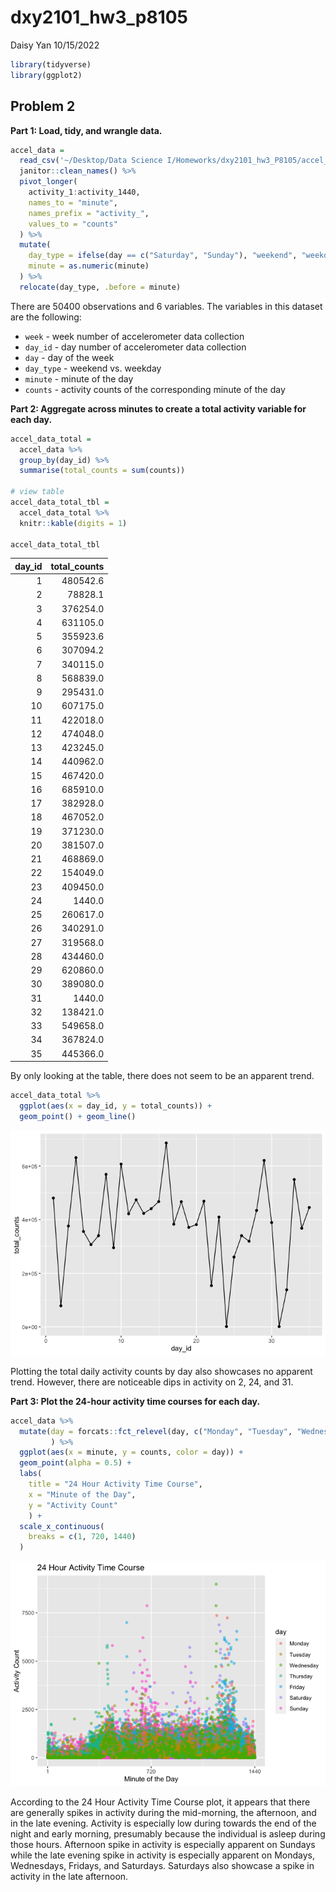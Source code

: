 dxy2101_hw3_p8105
================
Daisy Yan
10/15/2022

``` r
library(tidyverse)
library(ggplot2)
```

## Problem 2

**Part 1: Load, tidy, and wrangle data.**

``` r
accel_data = 
  read_csv('~/Desktop/Data Science I/Homeworks/dxy2101_hw3_P8105/accel_data.csv') %>%
  janitor::clean_names() %>%
  pivot_longer(
    activity_1:activity_1440,
    names_to = "minute",
    names_prefix = "activity_",
    values_to = "counts"
  ) %>%
  mutate(
    day_type = ifelse(day == c("Saturday", "Sunday"), "weekend", "weekday"),
    minute = as.numeric(minute)
  ) %>%
  relocate(day_type, .before = minute)
```

There are 50400 observations and 6 variables. The variables in this
dataset are the following:

- `week` - week number of accelerometer data collection
- `day_id` - day number of accelerometer data collection
- `day` - day of the week
- `day_type` - weekend vs. weekday
- `minute` - minute of the day
- `counts` - activity counts of the corresponding minute of the day

**Part 2: Aggregate across minutes to create a total activity variable
for each day.**

``` r
accel_data_total =
  accel_data %>%
  group_by(day_id) %>%
  summarise(total_counts = sum(counts))

# view table
accel_data_total_tbl =
  accel_data_total %>%
  knitr::kable(digits = 1)

accel_data_total_tbl
```

| day_id | total_counts |
|-------:|-------------:|
|      1 |     480542.6 |
|      2 |      78828.1 |
|      3 |     376254.0 |
|      4 |     631105.0 |
|      5 |     355923.6 |
|      6 |     307094.2 |
|      7 |     340115.0 |
|      8 |     568839.0 |
|      9 |     295431.0 |
|     10 |     607175.0 |
|     11 |     422018.0 |
|     12 |     474048.0 |
|     13 |     423245.0 |
|     14 |     440962.0 |
|     15 |     467420.0 |
|     16 |     685910.0 |
|     17 |     382928.0 |
|     18 |     467052.0 |
|     19 |     371230.0 |
|     20 |     381507.0 |
|     21 |     468869.0 |
|     22 |     154049.0 |
|     23 |     409450.0 |
|     24 |       1440.0 |
|     25 |     260617.0 |
|     26 |     340291.0 |
|     27 |     319568.0 |
|     28 |     434460.0 |
|     29 |     620860.0 |
|     30 |     389080.0 |
|     31 |       1440.0 |
|     32 |     138421.0 |
|     33 |     549658.0 |
|     34 |     367824.0 |
|     35 |     445366.0 |

By only looking at the table, there does not seem to be an apparent
trend.

``` r
accel_data_total %>%
  ggplot(aes(x = day_id, y = total_counts)) +
  geom_point() + geom_line()
```

![](dxy2101_hw3_p8105_files/figure-gfm/total_counts%20plot-1.png)<!-- -->

Plotting the total daily activity counts by day also showcases no
apparent trend. However, there are noticeable dips in activity on 2, 24,
and 31.

**Part 3: Plot the 24-hour activity time courses for each day.**

``` r
accel_data %>%
  mutate(day = forcats::fct_relevel(day, c("Monday", "Tuesday", "Wednesday", "Thursday", "Friday", "Saturday", "Sunday"))
         ) %>%
  ggplot(aes(x = minute, y = counts, color = day)) +
  geom_point(alpha = 0.5) +
  labs(
    title = "24 Hour Activity Time Course",
    x = "Minute of the Day",
    y = "Activity Count"
    ) +
  scale_x_continuous(
    breaks = c(1, 720, 1440)
  )
```

![](dxy2101_hw3_p8105_files/figure-gfm/24hr%20plot-1.png)<!-- -->

According to the 24 Hour Activity Time Course plot, it appears that
there are generally spikes in activity during the mid-morning, the
afternoon, and in the late evening. Activity is especially low during
towards the end of the night and early morning, presumably because the
individual is asleep during those hours. Afternoon spike in activity is
especially apparent on Sundays while the late evening spike in activity
is especially apparent on Mondays, Wednesdays, Fridays, and Saturdays.
Saturdays also showcase a spike in activity in the late afternoon.
